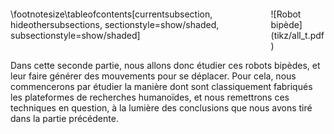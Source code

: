 ####

<div class="columns">
<div class="column" width="50%">
\footnotesize\tableofcontents[currentsubsection, hideothersubsections, sectionstyle=show/shaded, subsectionstyle=show/shaded]
</div>
<div class="column" width="50%">
![Robot bipède](tikz/all_t.pdf)
</div>
</div>

<div class="notes">

Dans cette seconde partie, nous allons donc étudier ces robots bipèdes, et leur faire générer des mouvements pour se
déplacer. Pour cela, nous commencerons par étudier la manière dont sont classiquement fabriqués les plateformes de
recherches humanoïdes, et nous remettrons ces techniques en question, à la lumière des conclusions que nous avons tiré
dans la partie précédente.

</div>
